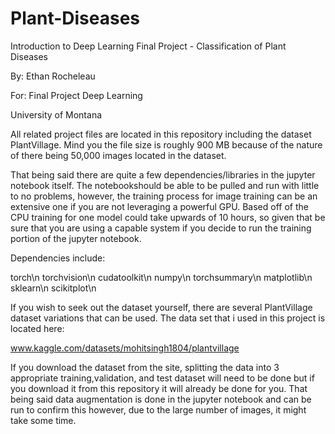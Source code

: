 # Plant-Diseases
Introduction to Deep Learning Final Project - Classification of Plant Diseases

By: Ethan Rocheleau

For: Final Project Deep Learning

University of Montana

All related project files are located in this repository including the dataset PlantVillage. Mind you the file size is roughly 900 MB because of the nature of there being 50,000 images located in the dataset. 

That being said there are quite a few dependencies/libraries in the jupyter notebook itself. The notebookshould be able to be pulled and run with little to no problems, however, the training process for image training can be an extensive one if you are not leveraging a powerful GPU. Based off of the CPU training for one model could take upwards of 10 hours, so given that be sure that you are using a capable system if you decide to run the training portion of the jupyter notebook.

Dependencies include:

torch\n
torchvision\n
cudatoolkit\n
numpy\n
torchsummary\n
matplotlib\n
sklearn\n
scikitplot\n

If you wish to seek out the dataset yourself, there are several PlantVillage dataset variations that can be used. The data set that i used in this project is located here:

www.kaggle.com/datasets/mohitsingh1804/plantvillage

If you download the dataset from the site, splitting the data into 3 appropriate training,validation, and test dataset will need to be done but if you download it from this repository it will already be done for you. That being said data augmentation is done in the jupyter notebook and can be run to confirm this however, due to the large number of images, it might take some time.
